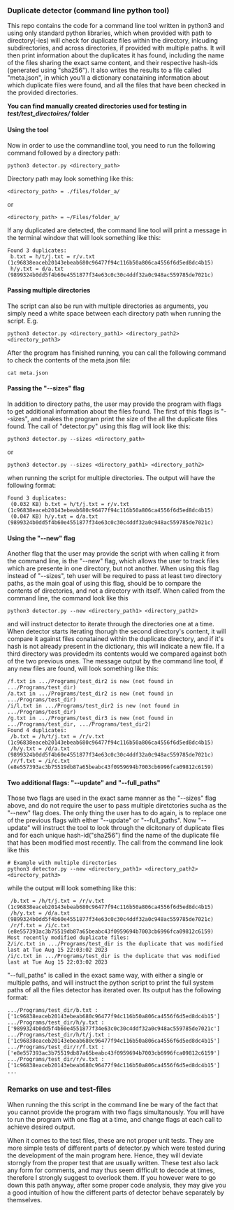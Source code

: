### Duplicate detector (command line python tool)
This repo contains the code for a command line tool written in python3 and using only standard python libraries, which when provided with path to directory(-ies) will check for duplicate files within the directory, inlcuding subdirectories, and across directories, if provided with multiple paths. It will then print information about the duplicates it has found,
including the name of the files sharing the exact same content, and their respective hash-ids (generated using "sha256"). It also writes the results to a file called "meta.json", in which you'll a dictionary conataining information about which duplicate files were found, and all the files that have been checked in the provided directories. 

**You can find manually created directories used for testing in *test/test_directoires/* folder**

#### Using the tool 
Now in order to use the commandline tool, you need to run the following command followed by a directory path: 
```
python3 detector.py <directory_path>
```

Directory path may look something like this: 
```
<directory_path> = ./files/folder_a/
```
or 
```
<directory_path> = ~/Files/folder_a/
```

If any duplicated are detected, the command line tool will print a message in the terminal window that will look something like this:

```
Found 3 duplicates:
 b.txt = h/t/j.txt = r/v.txt (1c96838eaceb20143ebeab680c96477f94c116b50a806ca4556f6d5ed8dc4b15)
 h/y.txt = d/a.txt (9899324b0dd5f4b60e4551877f34e63c0c30c4ddf32a0c948ac559785de7021c)
```
#### Passing multiple directories
The script can also be run with multiple directories as arguments, you simply need a white space between each directory path when running the script. E.g.
```
python3 detector.py <directory_path1> <directory_path2> <directory_path3>
```

After the program has finished running, you can call the following command to check the contents of the meta.json file: 
```
cat meta.json
```
#### Passing the "--sizes" flag
In addition to directory paths, the user may provide the program with flags to get additional information about the files found. The first of this flags is "--sizes", and makes the program print the size of the all the duplicate files found. The call of "detector.py" using this flag will look like this: 
```
python3 detector.py --sizes <directory_path>
```
or
```
python3 detector.py --sizes <directory_path1> <directory_path2>
```

when running the script for multiple directories. The output will have the following format: 
```
Found 3 duplicates:
 (0.032 KB) b.txt = h/t/j.txt = r/v.txt (1c96838eaceb20143ebeab680c96477f94c116b50a806ca4556f6d5ed8dc4b15)
 (0.047 KB) h/y.txt = d/a.txt (9899324b0dd5f4b60e4551877f34e63c0c30c4ddf32a0c948ac559785de7021c)
```
#### Using the "--new" flag 
Another flag that the user may provide the script with when calling it from the command line, is the "--new" flag, which allows the user to track files which are presente in one directory, but not another. When using this flag instead of "--sizes", teh user will be required to pass at least two directory paths, as the main goal of using this flag, should be to compare the contents of directories, and not a directory with itself. When called from the command line, the command look like this
```
python3 detector.py --new <directory_path1> <directory_path2>
```
and will instruct detector to iterate through the directories one at a time. When detector starts iterating thorugh the second directory's content, it will compare it against files conatained within the duplicate directory, and if it's hash is not already present in the dictionary, this will indicate a new file. If a third directory was providedm its contents would we compared against both of the two previous ones. The message output by the command line tool, if any new files are found, will look something like this: 
```
/f.txt in .../Programs/test_dir2 is new (not found in .../Programs/test_dir)
/a.txt in .../Programs/test_dir2 is new (not found in .../Programs/test_dir)
/i/l.txt in .../Programs/test_dir2 is new (not found in .../Programs/test_dir)
/g.txt in .../Programs/test_dir3 is new (not found in .../Programs/test_dir, .../Programs/test_dir2)
Found 4 duplicates:
 /b.txt = /h/t/j.txt = /r/v.txt (1c96838eaceb20143ebeab680c96477f94c116b50a806ca4556f6d5ed8dc4b15)
 /h/y.txt = /d/a.txt (9899324b0dd5f4b60e4551877f34e63c0c30c4ddf32a0c948ac559785de7021c)
 /r/f.txt = /i/c.txt (e8e557393ac3b75519db87a65beabc43f0959694b7003cb6996fca09812c6159)
```

#### Two additional flags: "--update" and "--full_paths"
Those two flags are used in the exact same manner as the "--sizes" flag above, and do not require the user to pass multiple diretctories sucha as the "--new" flag does. The only thing the user has to do again, is to replace one of the previous flags with either "--update" or "--full_paths". Now "--update" will instruct the tool to look through the dicitonary of duplicate files and for each unique hash-id("sha256") find the name of the duplicate file that has been modified most recently. The call from the command line look like this 
```
# Example with multiple directories
python3 detector.py --new <directory_path1> <directory_path2> <directory_path3>
```
while the output will look something like this: 
```
 /b.txt = /h/t/j.txt = /r/v.txt (1c96838eaceb20143ebeab680c96477f94c116b50a806ca4556f6d5ed8dc4b15)
 /h/y.txt = /d/a.txt (9899324b0dd5f4b60e4551877f34e63c0c30c4ddf32a0c948ac559785de7021c)
 /r/f.txt = /i/c.txt (e8e557393ac3b75519db87a65beabc43f0959694b7003cb6996fca09812c6159)
Most recently modified duplicate files:
2/i/c.txt in .../Programs/test_dir is the duplicate that was modified last at Tue Aug 15 22:03:02 2023
/i/c.txt in .../Programs/test_dir is the duplicate that was modified last at Tue Aug 15 22:03:02 2023
```

"--full_paths" is called in the exact same way, with either a single or multiple paths, and will instruct the python script to print the full system paths of all the files detector has iterated over. Its output has the following format: 
```
.../Programs/test_dir/b.txt : ['1c96838eaceb20143ebeab680c96477f94c116b50a806ca4556f6d5ed8dc4b15']
.../Programs/test_dir/h/y.txt : ['9899324b0dd5f4b60e4551877f34e63c0c30c4ddf32a0c948ac559785de7021c']
.../Programs/test_dir/h/t/j.txt : ['1c96838eaceb20143ebeab680c96477f94c116b50a806ca4556f6d5ed8dc4b15']
.../Programs/test_dir/r/f.txt : ['e8e557393ac3b75519db87a65beabc43f0959694b7003cb6996fca09812c6159']
.../Programs/test_dir/r/v.txt : ['1c96838eaceb20143ebeab680c96477f94c116b50a806ca4556f6d5ed8dc4b15']
...
```

### Remarks on use and test-files
When running the this script in the command line be wary of the fact that you cannot provide the program with two flags simultanously. You will have to run the program with one flag at a time, and change flags at each call to achieve desired output. 

When it comes to the test files, these are not proper unit tests. They are more simple tests of different parts of detector.py which were tested during the development of the main program here. Hence, they will deviate storngly from the proper test that are usually written. These test also lack any form for comments, and may thus seem difficult to decode at times, therefore I strongly suggest to overlook them. If you however were to go down this path anyway, after some proper code analysis, they may give you a good intuition of how the different parts of detector behave separately by themselves. 

